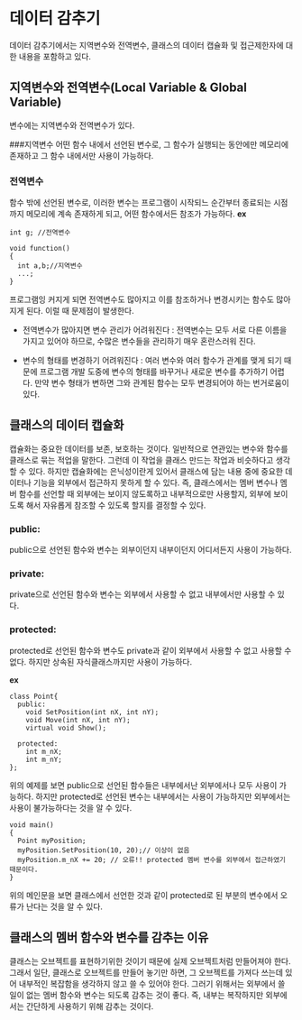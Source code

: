 데이터 감추기
============
데이터 감추기에서는 지역변수와 전역변수, 클래스의 데이터 캡슐화 및 접근제한자에 대한 내용을 포함하고 있다.

## 지역변수와 전역변수(Local Variable & Global Variable)
변수에는 지역변수와 전역변수가 있다.

###지역변수
어떤 함수 내에서 선언된 변수로, 그 함수가 실행되는 동안에만 메모리에 존재하고 그 함수 내에서만 사용이 가능하다.

### 전역변수
함수 밖에 선언된 변수로, 이러한 변수는 프로그램이 시작되느 순간부터 종료되는 시점까지 메모리에 계속 존재하게 되고, 어떤 함수에서든 참조가 가능하다.
__ex__

```
int g; //전역변수

void function()
{
  int a,b;//지역변수
  ...;
}
```

프로그램잉 커지게 되면 전역변수도 많아지고 이를 참조하거나 변경시키는 함수도 많아지게 된다. 이럴 때 문제점이 발생한다.

* 전역변수가 많아지면 변수 관리가 어려워진다 : 전역변수는 모두 서로 다른 이름을 가지고 있어야 하므로, 수많은 변수들을 관리하기 매우 혼란스러워 진다.

* 변수의 형태를 변경하기 어려워진다 : 여러 변수와 여러 함수가 관계를 맺게 되기 때문에 프로그램 개발 도중에 변수의 형태를 바꾸거나 새로운 변수를 추가하기 어렵다. 만약 변수 형태가 변하면 그와 관계된 함수는 모두 변경되어야 하는 번거로움이 있다.

## 클래스의 데이터 캡슐화
캡슐화는 중요한 데이터를 보존, 보호하는 것이다. 일반적으로 연관있는 변수와 함수를 클래스로 묶는 적업을 말한다. 그런데 이 작업을 클래스 만드는 작업과 비슷하다고 생각 할 수 있다. 하지만 캡슐화에는 은닉성이란게 있어서 클래스에 담는 내용 중에 중요한 데이터나 기능을 외부에서 접근하지 못하게 할 수 있다. 즉, 클래스에서는 멤버 변수나 멤버 함수를 선언할 때 외부에는 보이지 않도록하고 내부적으로만 사용할지, 외부에 보이도록 해서 자유롭게 참조할 수 있도록 할지를 결정할 수 있다.

### public:
public으로 선언된 함수와 변수는 외부이던지 내부이던지 어디서든지 사용이 가능하다.

### private:
private으로 선언된 함수와 변수는 외부에서 사용할 수 없고 내부에서만 사용할 수 있다.

### protected:
protected로 선언된 함수와 변수도 private과 같이 외부에서 사용할 수 없고 사용할 수 없다. 하지만 상속된 자식클래스까지만 사용이 가능하다.

__ex__

```
class Point{
  public:
    void SetPosition(int nX, int nY);
    void Move(int nX, int nY);
    virtual void Show();

  protected:
    int m_nX;
    int m_nY;
};
```
위의 예제를 보면 public으로 선언된 함수들은 내부에서난 외부에서나 모두 사용이 가능하다. 하지만 protected로 선언된 변수는 내부에서는 사용이 가능하지만 외부에서는 사용이 불가능하다는 것을 알 수 있다.

```
void main()
{
  Point myPosition;
  myPosition.SetPosition(10, 20);// 이상이 없음
  myPosition.m_nX += 20; // 오류!! protected 멤버 변수를 외부에서 접근하였기 때문이다.
}
```
위의 메인문을 보면 클래스에서 선언한 것과 같이 protected로 된 부분의 변수에서 오류가 난다는 것을 알 수 있다.

## 클래스의 멤버 함수와 변수를 감추는 이유
클래스는 오브젝트를 표현하기위한 것이기 때문에 실제 오브젝트처럼 만들어져야 한다. 그래서 일단, 클래스로 오브젝트를 만들어 놓기만 하면, 그 오브젝트를 가져다 쓰는데 있어 내부적인 복잡함을 생각하지 않고 쓸 수 있어야 한다. 그러기 위해서는 외부에서 쓸 일이 없는 멤버 함수와 변수는 되도록 감추는 것이 좋다. 즉, 내부는 복작하지만 외부에서는 간단하게 사용하기 위해 감추는 것이다.
